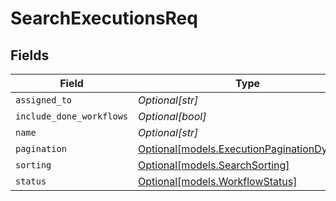 # SearchExecutionsReq


## Fields

| Field                                                                                | Type                                                                                 | Required                                                                             | Description                                                                          |
| ------------------------------------------------------------------------------------ | ------------------------------------------------------------------------------------ | ------------------------------------------------------------------------------------ | ------------------------------------------------------------------------------------ |
| `assigned_to`                                                                        | *Optional[str]*                                                                      | :heavy_minus_sign:                                                                   | N/A                                                                                  |
| `include_done_workflows`                                                             | *Optional[bool]*                                                                     | :heavy_minus_sign:                                                                   | N/A                                                                                  |
| `name`                                                                               | *Optional[str]*                                                                      | :heavy_minus_sign:                                                                   | N/A                                                                                  |
| `pagination`                                                                         | [Optional[models.ExecutionPaginationDynamo]](../models/executionpaginationdynamo.md) | :heavy_minus_sign:                                                                   | N/A                                                                                  |
| `sorting`                                                                            | [Optional[models.SearchSorting]](../models/searchsorting.md)                         | :heavy_minus_sign:                                                                   | N/A                                                                                  |
| `status`                                                                             | [Optional[models.WorkflowStatus]](../models/workflowstatus.md)                       | :heavy_minus_sign:                                                                   | N/A                                                                                  |